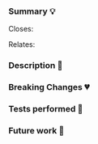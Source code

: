 <!--
Thank you for contributing to this project! You must fill out the information below before we can review this pull request.

By explaining why you're making a change (or linking to an issue) and what changes you've made, we can triage your pull
request to the best possible team for review.

💡 **TIP**
Remember that you can always open a PR in draft status and fill all the information afterwards.

Opening a PR in draft allows other team members to know that you are working on this change, and let's you have a
place to track your work in progress.

When opening PRs in Draft, **don't assign reviewers until the PR is ready for review**.

Once you are confortable with the status of the PR and all the tests and CI is green, you can assign the reviewers to start the review process.
-->

### Summary 💡

<!-- Write a short summary of the changes that this PR introduces and the motivations -->

<!--
If there's an existing issue for your change, please link to it below inserting a link or the issue number.

If there's _not_ an existing issue, please open one first if the problem you are solving needs to be clearly identified,
for example is an error message that other users could get and google it.
-->
Closes:


<!-- If this PR is related to changes produced in other repos, like a Module, please link them below. -->
Relates:


### Description 📝

<!--
Let us know what you are changing. Share anything that could provide the most context.

Feel free to add screenshots, code examples, the Description could end up in the release notes to help users adopt the new feature or changes that you are introducing.

Expand on the reasoning behind some decision that you could have made to help reviewers understand the diff in the PR.
-->

### Breaking Changes 💔

<!--
If this PR introduces Breaking Changes, please include all the relevant information:
- What is changing
- What should the process for updating be
- Include examples if you can
-->

### Tests performed 🧪

<!--
Create a checklist with all the tests that you performed on your changes, being manual or automated.

If you are opening a Draft PR, you can use the checklist to track the tests that you want to do and mark them once you have performed them.

Example:

- [ ] Tested the change with KFD version X.Y.Z
- [ ] Tested an upgrade from the previous version X
-->

### Future work 🔧

<!--
If there's any future work that could improve or extend on the work you've done in this PR you can mention it so
this PR can be used as context for that.
-->
